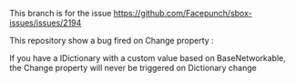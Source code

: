 This branch is for the issue https://github.com/Facepunch/sbox-issues/issues/2194

This repository show a bug fired on Change property :

If you have a IDictionary with a custom value based on BaseNetworkable, the Change property will never be triggered on Dictionary change